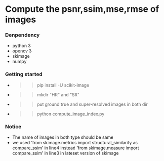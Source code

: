 # Compute the psnr,ssim,mse,rmse of images
### Denpendency
* python 3
* opencv 3
* skimage
* numpy

### Getting started
* >> pip install -U scikit-image
* >> mkdir "HR" and "SR"
* >> put ground true and super-resolved images in both dir
* >> python compute_image_index.py
### Notice
* The name of images in both type should be same
* we used 'from skimage.metrics import structural_similarity as compare_ssim' in line4 instead 'from skimage.measure import compare_ssim' in line3 in lateset version of skimage
